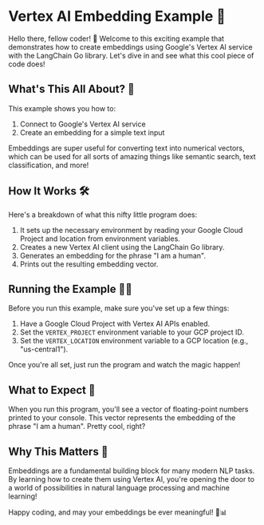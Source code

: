 # Vertex AI Embedding Example 🚀

Hello there, fellow coder! 👋 Welcome to this exciting example that demonstrates how to create embeddings using Google's Vertex AI service with the LangChain Go library. Let's dive in and see what this cool piece of code does!

## What's This All About? 🤔

This example shows you how to:

1. Connect to Google's Vertex AI service
2. Create an embedding for a simple text input

Embeddings are super useful for converting text into numerical vectors, which can be used for all sorts of amazing things like semantic search, text classification, and more!

## How It Works 🛠️

Here's a breakdown of what this nifty little program does:

1. It sets up the necessary environment by reading your Google Cloud Project and location from environment variables.
2. Creates a new Vertex AI client using the LangChain Go library.
3. Generates an embedding for the phrase "I am a human".
4. Prints out the resulting embedding vector.

## Running the Example 🏃‍♀️

Before you run this example, make sure you've set up a few things:

1. Have a Google Cloud Project with Vertex AI APIs enabled.
2. Set the `VERTEX_PROJECT` environment variable to your GCP project ID.
3. Set the `VERTEX_LOCATION` environment variable to a GCP location (e.g., "us-central1").

Once you're all set, just run the program and watch the magic happen!

## What to Expect 🎉

When you run this program, you'll see a vector of floating-point numbers printed to your console. This vector represents the embedding of the phrase "I am a human". Pretty cool, right?

## Why This Matters 🌟

Embeddings are a fundamental building block for many modern NLP tasks. By learning how to create them using Vertex AI, you're opening the door to a world of possibilities in natural language processing and machine learning!

Happy coding, and may your embeddings be ever meaningful! 🚀📊
